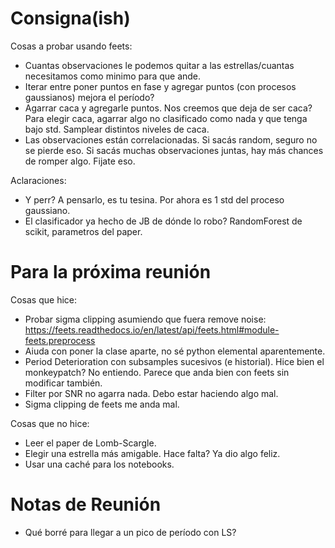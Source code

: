 # Consigna(ish)
Cosas a probar usando feets:

* Cuantas observaciones le podemos quitar a las estrellas/cuantas necesitamos como minimo para que ande.
* Iterar entre poner puntos en fase y agregar puntos (con procesos gaussianos) mejora el período?
* Agarrar caca y agregarle puntos. Nos creemos que deja de ser caca? Para elegir caca, agarrar algo no clasificado como nada y que tenga bajo std. Samplear distintos niveles de caca.
* Las observaciones están correlacionadas. Si sacás random, seguro no se pierde eso. Si sacás muchas observaciones juntas, hay más chances de romper algo. Fijate eso.

Aclaraciones:
* Y perr? A pensarlo, es tu tesina. Por ahora es 1 std del proceso gaussiano.
* El clasificador ya hecho de JB de dónde lo robo? RandomForest de scikit, parametros del paper.
  
# Para la próxima reunión

Cosas que hice:
* Probar sigma clipping asumiendo que fuera remove noise: https://feets.readthedocs.io/en/latest/api/feets.html#module-feets.preprocess
* Aiuda con poner la clase aparte, no sé python elemental aparentemente.
* Period Deterioration con subsamples sucesivos (e historial). Hice bien el monkeypatch? No entiendo. Parece que anda bien con feets sin modificar también.
* Filter por SNR no agarra nada. Debo estar haciendo algo mal.
* Sigma clipping de feets me anda mal.

Cosas que no hice:
* Leer el paper de Lomb-Scargle.
* Elegir una estrella más amigable. Hace falta? Ya dio algo feliz.
* Usar una caché para los notebooks.

# Notas de Reunión
* Qué borré para llegar a un pico de período con LS?